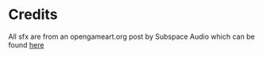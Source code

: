 # Credits
All sfx are from an opengameart.org post by Subspace Audio which can be found [here](https://opengameart.org/content/512-sound-effects-8-bit-style)
